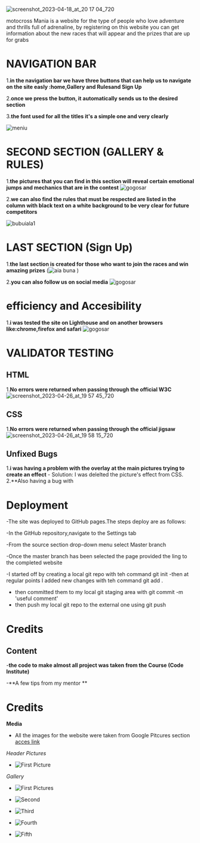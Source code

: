 ![screenshot_2023-04-18_at_20 17 04_720](https://user-images.githubusercontent.com/126587603/233216670-ebeedf37-ff1a-4c10-8387-ebe61f624d5c.png)

motocross Mania is a website for the type of people who love 
adventure and thrills full of adrenaline, by registering on this website you can get information about the new races that will appear and the prizes that are up for grabs

# NAVIGATION BAR 
 
1.**in the navigation bar we have three buttons that can help us to navigate on the site easly :home,Gallery and Rulesand Sign  Up**

2.**once we press the button, it automatically sends us to the desired section**

3.**the font used for all the titles it's a simple one and very clearly**

![meniu](https://user-images.githubusercontent.com/126587603/233217222-32658697-219e-47cf-8019-bbdb73299c61.png)


# SECOND SECTION (GALLERY & RULES)

1.**the pictures that you can find in this section will reveal certain emotional jumps and mechanics that are in the contest**
![gogosar](https://user-images.githubusercontent.com/126587603/233219134-93888b1d-c0d1-4e24-aac1-99cf45871c0b.png)


2.**we can also find the rules that must be respected are listed in the column with black text on a white background to be very clear for future competitors**

![bubuiala1](https://github.com/sergiu19996/motocross-Mania/assets/126587603/d3d6ac40-aab4-49a4-bf69-b65e43835e4a)



# LAST SECTION (Sign Up)

1.**the last section is created for those who want to join the races and win amazing prizes**
(![aia buna](https://github.com/sergiu19996/motocross-Mania/assets/126587603/330bbcc0-4ad0-472a-9c70-ffd621c88a0c)
)

2.**you can also follow us on social media**
![gogosar](https://user-images.githubusercontent.com/126587603/233219810-10572ebe-25c2-407e-a5e6-20d3f9e93804.png)

# efficiency and Accesibility
1.**i was tested the site on Lighthouse and on another browsers like:chrome,firefox and safari**
![gogosar](https://user-images.githubusercontent.com/126587603/233220358-916989b2-8022-4606-8b9a-2dcb2886f45e.png)


# VALIDATOR TESTING 
## HTML ##
1.**No errors were returned when passing through the official W3C** ![screenshot_2023-04-26_at_19 57 45_720](https://user-images.githubusercontent.com/126587603/234687051-ee95e06f-bbaa-499b-8358-f7df9aa1633c.png)


## CSS ##

1.**No errors were returned when passing through the official jigsaw**
![screenshot_2023-04-26_at_19 58 15_720](https://user-images.githubusercontent.com/126587603/234687156-04593e46-8e80-4e34-b9c1-9a847cd922a4.png)

## Unfixed Bugs ##

1.**i was having a problem with the overlay at the main pictures trying to create an effect**
    - Solution: I was delelted the picture's effect from CSS.
2.**Also having a bug with 

# Deployment 

  -The site was deployed to GitHub pages.The steps deploy are as follows:

  -In the GitHub repository,navigate to the Settings 
  tab 
  
  -From the source section drop-down menu select Master 
  branch 
  
  -Once the master branch has been selected the page provided the ling to the completed website
  
  -I started off by creating a local git repo with teh command
git init
  -then at regular points I added new changes with teh command
git add .
  - then committed them to my local git staging area with
git commit -m 'useful comment'
  - then push my local git repo to the external one using
git push 

# Credits 

 ## Content ##
   -**the code to make almost all project was taken from the Course (Code Institute)**
   
   -**A few tips from my mentor **
   
   
# Credits #

  **Media**
  
 - All the images for the website were taken from Google Pitcures section [acces link](https://www.google.com/search?sca_esv=3bc652a4c53a3f84&sca_upv=1&rlz=1C1FHFK_enIE931IE931&sxsrf=ACQVn0-hDUHrt9W0GAaySLHB2lwhFFfExA:1708880536943&q=motocross&uds=AMwkrPsexEChRtCOnDJKlMyrpuYMBIwAiDuEGoCfnw12LlY4h8FWr5629xKfaBYSSZWILS8mJOeQnE_YkBTriIFFN5L9fzeWkvEueYFVhZ7atq7mpl1XlG_Jq_R9Om3JZ0be9FMUitq4&udm=2&sa=X&ved=2ahUKEwjMvviK_MaEAxVJZ0EAHSLAAJwQtKgLegQIEBAB&biw=1536&bih=703&dpr=1.25)

  *Header Pictures*
   
 - ![First Picture](https://github.com/sergiu19996/MotoCross-Mania/assets/126587603/222a6cd5-031b-47a5-8885-d6e8913c27ce)

 *Gallery*
   
 - ![First Pictures](https://github.com/sergiu19996/MotoCross-Mania/assets/126587603/5e73356c-ad2c-4997-a9fc-057ec5d4b545)
   
 - ![Second](https://github.com/sergiu19996/MotoCross-Mania/assets/126587603/2566c485-de4a-4cf3-b7d8-027bb9989c64)
   
 - ![Third](https://github.com/sergiu19996/MotoCross-Mania/assets/126587603/3233d9da-e6c3-4fbc-8e6e-366deca1deb9)
   
 - ![Fourth](https://github.com/sergiu19996/MotoCross-Mania/assets/126587603/f363cdef-4b6e-44ae-b71c-6891cb0195f2)

 - ![Fifth](https://github.com/sergiu19996/MotoCross-Mania/assets/126587603/991edf07-6860-43d4-8695-69161f1c5169)




